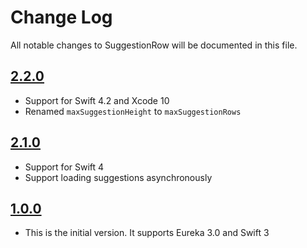 # Change Log
All notable changes to SuggestionRow will be documented in this file.

## [2.2.0](https://github.com/EurekaCommunity/SuggestionRow/releases/tag/2.2.0)

* Support for Swift 4.2 and Xcode 10
* Renamed `maxSuggestionHeight` to `maxSuggestionRows`

## [2.1.0](https://github.com/EurekaCommunity/SuggestionRow/releases/tag/2.1.0)

* Support for Swift 4
* Support loading suggestions asynchronously

## [1.0.0](https://github.com/EurekaCommunity/SuggestionRow/releases/tag/1.0.0)

* This is the initial version. It supports Eureka 3.0 and Swift 3
